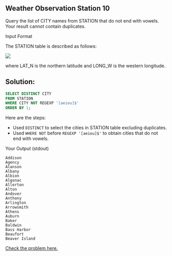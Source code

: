 ## Weather Observation Station 10

Query the list of CITY names from STATION that do not end with vowels. Your result cannot contain duplicates.

Input Format

The STATION table is described as follows:

<img src="https://s3.amazonaws.com/hr-challenge-images/9336/1449345840-5f0a551030-Station.jpg">

where LAT_N is the northern latitude and LONG_W is the western longitude.


## Solution:
~~~sql
SELECT DISTINCT CITY
FROM STATION
WHERE CITY NOT REGEXP '[aeiou]$'
ORDER BY 1;
~~~

Here are the steps:
- Used <code>DISTINCT</code> to select the cities in STATION table excluding duplicates.
- Used <code>WHERE NOT</code> before <code>REGEXP '[aeiou]$'</code> to obtain cities that do not end with vowels.

Your Output (stdout)
```
Addison 
Agency 
Alanson 
Albany 
Albion 
Algonac 
Allerton 
Alton 
Andover 
Anthony 
Arlington 
Arrowsmith 
Athens 
Auburn 
Baker 
Baldwin 
Bass Harbor 
Beaufort 
Beaver Island 
```


[Check the problem here.](https://www.hackerrank.com/challenges/weather-observation-station-10/problem)
